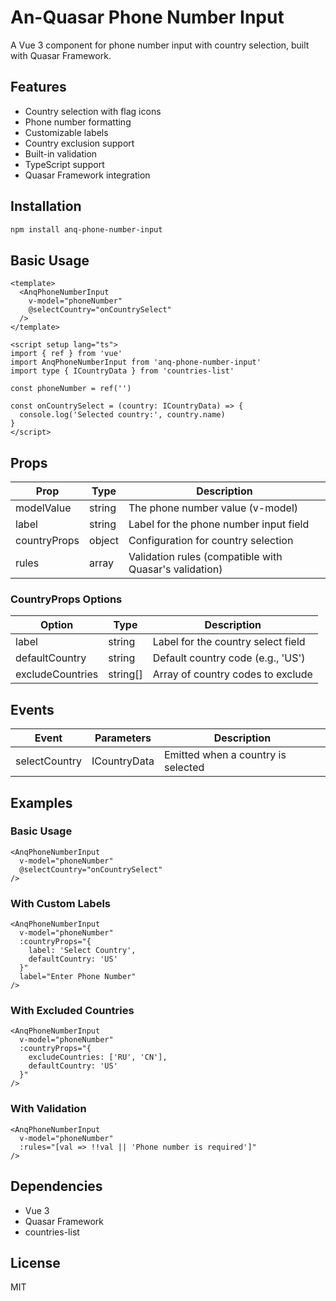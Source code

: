 # An-Quasar Phone Number Input

A Vue 3 component for phone number input with country selection, built with Quasar Framework.

## Features

- Country selection with flag icons
- Phone number formatting
- Customizable labels
- Country exclusion support
- Built-in validation
- TypeScript support
- Quasar Framework integration

## Installation

```bash
npm install anq-phone-number-input
```

## Basic Usage

```vue
<template>
  <AnqPhoneNumberInput
    v-model="phoneNumber"
    @selectCountry="onCountrySelect"
  />
</template>

<script setup lang="ts">
import { ref } from 'vue'
import AnqPhoneNumberInput from 'anq-phone-number-input'
import type { ICountryData } from 'countries-list'

const phoneNumber = ref('')

const onCountrySelect = (country: ICountryData) => {
  console.log('Selected country:', country.name)
}
</script>
```

## Props

| Prop | Type | Description |
|------|------|-------------|
| modelValue | string | The phone number value (v-model) |
| label | string | Label for the phone number input field |
| countryProps | object | Configuration for country selection |
| rules | array | Validation rules (compatible with Quasar's validation) |

### CountryProps Options

| Option | Type | Description |
|--------|------|-------------|
| label | string | Label for the country select field |
| defaultCountry | string | Default country code (e.g., 'US') |
| excludeCountries | string[] | Array of country codes to exclude |

## Events

| Event | Parameters | Description |
|-------|------------|-------------|
| selectCountry | ICountryData | Emitted when a country is selected |

## Examples

### Basic Usage
```vue
<AnqPhoneNumberInput
  v-model="phoneNumber"
  @selectCountry="onCountrySelect"
/>
```

### With Custom Labels
```vue
<AnqPhoneNumberInput
  v-model="phoneNumber"
  :countryProps="{
    label: 'Select Country',
    defaultCountry: 'US'
  }"
  label="Enter Phone Number"
/>
```

### With Excluded Countries
```vue
<AnqPhoneNumberInput
  v-model="phoneNumber"
  :countryProps="{
    excludeCountries: ['RU', 'CN'],
    defaultCountry: 'US'
  }"
/>
```

### With Validation
```vue
<AnqPhoneNumberInput
  v-model="phoneNumber"
  :rules="[val => !!val || 'Phone number is required']"
/>
```

## Dependencies

- Vue 3
- Quasar Framework
- countries-list

## License

MIT 